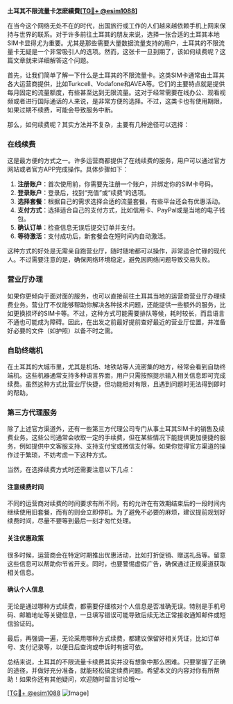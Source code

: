 **土耳其不限流量卡怎麽續費[[TG💪+ @esim1088](https://t.me/s/esim1088)]**

在当今这个网络无处不在的时代，出国旅行或工作的人们越来越依赖手机上网来保持与世界的联系。对于许多前往土耳其的朋友来说，选择一张合适的土耳其本地SIM卡显得尤为重要。尤其是那些需要大量数据流量支持的用户，土耳其的不限流量卡无疑是一个非常吸引人的选项。然而，这张卡一旦到期了，该如何续费呢？这篇文章就来详细解答这个问题。

首先，让我们简单了解一下什么是土耳其的不限流量卡。这类SIM卡通常由土耳其各大运营商提供，比如Turkcell、Vodafone和AVEA等。它们的主要特点就是提供每月固定的流量额度，有些甚至达到无限流量。这对于经常需要在线办公、观看视频或者进行国际通话的人来说，是非常方便的选择。不过，这类卡也有使用期限，如果过期不续费，可能会导致服务中断。

那么，如何续费呢？其实方法并不复杂，主要有几种途径可以选择：

### 在线续费
这是最方便的方式之一。许多运营商都提供了在线续费的服务，用户可以通过官方网站或者官方APP完成操作。具体步骤如下：
1. **注册账户**：首次使用前，你需要先注册一个账户，并绑定你的SIM卡号码。
2. **登录账户**：登录后，找到“充值”或“续费”的选项。
3. **选择套餐**：根据自己的需求选择合适的流量套餐，有些平台还会有优惠活动。
4. **支付方式**：选择适合自己的支付方式，比如信用卡、PayPal或是当地的电子钱包。
5. **确认订单**：检查信息无误后提交订单并支付。
6. **等待激活**：支付成功后，新套餐会在短时间内自动激活。

这种方式的好处是无需亲自跑营业厅，随时随地都可以操作，非常适合忙碌的现代人。不过需要注意的是，确保网络环境稳定，避免因网络问题导致交易失败。

### 营业厅办理
如果你更倾向于面对面的服务，也可以直接前往土耳其当地的运营商营业厅办理续费业务。营业厅不仅能够帮助你解决各种技术问题，还能提供一些额外的服务，比如更换损坏的SIM卡等。不过，这种方式可能需要排队等候，耗时较长，而且语言不通也可能成为障碍。因此，在出发之前最好提前查好最近的营业厅位置，并准备好必要的文件（如护照）以备不时之需。

### 自助终端机
在土耳其的大城市里，尤其是机场、地铁站等人流密集的地方，经常会看到自助终端机。这些机器通常支持多种语言界面，用户只需按照提示输入相关信息即可完成续费。虽然这种方式比营业厅快捷，但功能相对有限，且遇到问题时无法得到即时的帮助。

### 第三方代理服务
除了上述官方渠道外，还有一些第三方代理公司专门从事土耳其SIM卡的销售及续费业务。这些公司通常会收取一定的手续费，但在某些情况下能提供更加便捷的服务，例如提供中文客服支持、支持支付宝或微信支付等。如果你觉得官方渠道的操作过于繁琐，不妨考虑一下这种方式。

当然，在选择续费方式时还需要注意以下几点：

#### 注意续费时间
不同的运营商对续费的时间要求有所不同，有的允许在有效期结束后的一段时间内继续使用旧套餐，而有的则会立即停机。为了避免不必要的麻烦，建议提前规划好续费时间，尽量不要等到最后一刻才匆忙处理。

#### 关注优惠政策
很多时候，运营商会在特定时期推出优惠活动，比如打折促销、赠送礼品等。留意这些信息可以帮助你节省开支。同时，也要警惕虚假广告，确保通过正规渠道获取相关信息。

#### 确认个人信息
无论是通过哪种方式续费，都需要仔细核对个人信息是否准确无误。特别是手机号码、邮箱地址等关键信息，一旦填写错误可能导致后续无法正常接收通知邮件或短信验证码。

最后，再强调一遍，无论采用哪种方式续费，都建议保留好相关凭证，比如订单号、支付记录等，以便日后查询或申诉时有据可依。

总结来说，土耳其的不限流量卡续费其实并没有想象中那么困难。只要掌握了正确的途径，并做好充分准备，就能轻松搞定续费问题。希望本文的内容对你有所帮助！如果你还有其他疑问，欢迎随时留言讨论哦～

[[TG💪+ @esim1088](https://t.me/s/esim1088) ![Image](https://i.postimg.cc/4NQfJmqS/Snipaste-2025-05-13-00-14-12.png)]